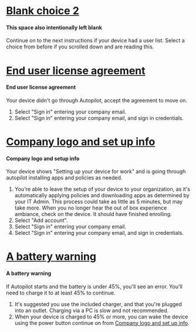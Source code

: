 # [Blank choice 2](#tab/secondBlank)

#### This space also intentionally left blank

Continue on to the next instructions if your device had a user list.
Select a choice from before if you scrolled down and are reading this.

# [End user license agreement](#tab/EULA)

#### End user license agreement

Your device didn't go through Autopilot, accept the agreement to move on.

1. Select "Sign in" entering your company email.
1. Select "Sign in" entering your company email, and sign in credentials.

# [Company logo and set up info](#tab/AP)

#### Company logo and setup info

Your device shows "Setting up your device for work" and is going through autopilot installing apps and policies as needed.

1. You're able to leave the setup of your device to your organization, as it's automatically applying policies and downloading apps as determined by your IT Admin. This process could take as little as 5 minutes, but may take more. When you no longer hear the out of box experience ambiance, check on the device. It should have finished enrolling.
1. Select "Add account".
1. Select "Sign in" entering your company email.
1. Select "Sign in" entering your company email, and sign in credentials.

# [A battery warning](#tab/battery)

#### A battery warning

If Autopilot starts and the battery is under 45%, you'll see an error. You'll need to charge it to at least 45% to continue.

1. It's suggested you use the included charger, and that you're plugged into an outlet. Charging via a PC is slow and not recommended.
1. When your device is charged to 45% or more, you can wake the device using the power button continue on from [Company logo and set up info](#company-logo-and-setup-info).
